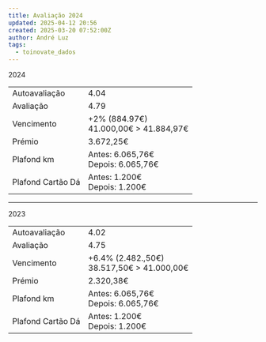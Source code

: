 ```yaml
---
title: Avaliação 2024
updated: 2025-04-12 20:56
created: 2025-03-20 07:52:00Z
author: André Luz
tags:
  - toinovate_dados
---
```


2024 

|                   |                                          |
| ----------------- | ---------------------------------------- |
| Autoavaliação     | 4.04                                     |
| Avaliação         | 4.79                                     |
| Vencimento        | +2% (884.97€)<br>41.000,00€ > 41.884,97€ |
| Prémio            | 3.672,25€                                |
| Plafond km        | Antes: 6.065,76€  <br>Depois: 6.065,76€  |
| Plafond Cartão Dá | Antes: 1.200€  <br>Depois: 1.200€        |

* * *

2023

|                   |                                                 |
| ----------------- | ----------------------------------------------- |
| Autoavaliação     | 4.02                                            |
| Avaliação         | 4.75                                            |
| Vencimento        | +6.4% (2.482.,50€)  <br>38.517,50€ > 41.000,00€ |
| Prémio            | 2.320,38€                                       |
| Plafond km        | Antes: 6.065,76€  <br>Depois: 6.065,76€         |
| Plafond Cartão Dá | Antes: 1.200€  <br>Depois: 1.200€               |
